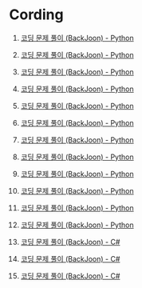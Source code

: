 # Cording
1. <a href="https://github.com/kimTH65/cording/issues/1">코딩 문제 풀이 (BackJoon) - Python</a> <br>

2. <a href="https://github.com/kimTH65/cording/issues/2">코딩 문제 풀이 (BackJoon) - Python</a> <br>
3. <a href="https://github.com/kimTH65/cording/issues/3">코딩 문제 풀이 (BackJoon) - Python</a> <br>
4. <a href="https://github.com/kimTH65/cording/issues/4">코딩 문제 풀이 (BackJoon) - Python</a> <br>
5. <a href="https://github.com/kimTH65/cording/issues/5">코딩 문제 풀이 (BackJoon) - Python</a> <br>
6. <a href="https://github.com/kimTH65/cording/issues/6">코딩 문제 풀이 (BackJoon) - Python</a> <br>
7. <a href="https://github.com/kimTH65/cording/issues/7">코딩 문제 풀이 (BackJoon) - Python</a> <br>
8. <a href="https://github.com/kimTH65/cording/issues/8">코딩 문제 풀이 (BackJoon) - Python</a> <br>
9. <a href="https://github.com/kimTH65/cording/issues/9">코딩 문제 풀이 (BackJoon) - Python</a> <br>
10. <a href="https://github.com/kimTH65/cording/issues/10">코딩 문제 풀이 (BackJoon) - Python</a> <br>
11. <a href="https://github.com/kimTH65/cording/issues/11">코딩 문제 풀이 (BackJoon) - Python</a> <br>
12. <a href="https://github.com/kimTH65/cording/issues/12">코딩 문제 풀이 (BackJoon) - Python</a> <br>
13. <a href="https://github.com/kimTH65/cording/issues/13">코딩 문제 풀이 (BackJoon) - C#</a> <br>
14. <a href="https://github.com/kimTH65/cording/issues/14">코딩 문제 풀이 (BackJoon) - C#</a> <br>
14. <a href="https://github.com/kimTH65/cording/issues/15">코딩 문제 풀이 (BackJoon) - C#</a> <br>



